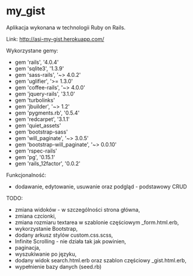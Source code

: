 my_gist
=======

Aplikacja wykonana w technologii Ruby on Rails.

Link:
http://asi-my-gist.herokuapp.com/


Wykorzystane gemy:
- gem 'rails', '4.0.4'
- gem 'sqlite3', '1.3.9'
- gem 'sass-rails', '~> 4.0.2'
- gem 'uglifier', '>= 1.3.0'
- gem 'coffee-rails', '~> 4.0.0'
- gem 'jquery-rails', '3.1.0'
- gem 'turbolinks'
- gem 'jbuilder', '~> 1.2'
- gem 'pygments.rb', '0.5.4'
- gem 'redcarpet', '3.1.1'
- gem 'quiet_assets'
- gem 'bootstrap-sass'
- gem 'will_paginate', '~> 3.0.5'
- gem 'bootstrap-will_paginate', '~> 0.0.10'
- gem 'rspec-rails'
- gem 'pg', '0.15.1'
- gem 'rails_12factor', '0.0.2'


Funkcjonalność:
- dodawanie, edytowanie, usuwanie oraz podgląd - podstawowy CRUD


TODO:
- zmiana widoków - w szczególności strona główna,
- zmiana czcionki,
- zmiana rozmiaru textarea w szablonie częściowym _form.html.erb,
- wykorzystanie Bootstrap,
- dodany arkusz stylów custom.css.scss,
- Infinite Scrolling - nie działa tak jak powinien,
- paginacja,
- wyszukiwanie po języku,
- dodany widok search.html.erb oraz szablon częściowy _gist.html.erb,
- wypełnienie bazy danych (seed.rb)
